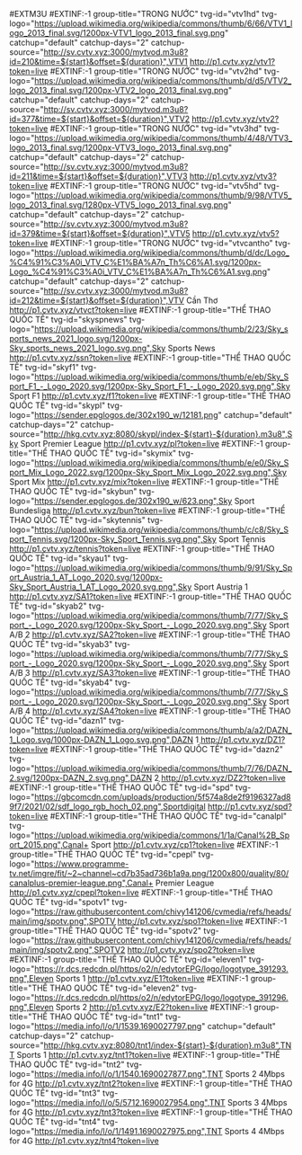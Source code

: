 #EXTM3U
#EXTINF:-1 group-title="TRONG NƯỚC" tvg-id="vtv1hd" tvg-logo="https://upload.wikimedia.org/wikipedia/commons/thumb/6/66/VTV1_logo_2013_final.svg/1200px-VTV1_logo_2013_final.svg.png" catchup="default" catchup-days="2" catchup-source="http://sv.cvtv.xyz:3000/mytvod.m3u8?id=210&time=${start}&offset=${duration}",VTV1
http://p1.cvtv.xyz/vtv1?token=live
#EXTINF:-1 group-title="TRONG NƯỚC" tvg-id="vtv2hd" tvg-logo="https://upload.wikimedia.org/wikipedia/commons/thumb/d/d5/VTV2_logo_2013_final.svg/1200px-VTV2_logo_2013_final.svg.png" catchup="default" catchup-days="2" catchup-source="http://sv.cvtv.xyz:3000/mytvod.m3u8?id=377&time=${start}&offset=${duration}",VTV2
http://p1.cvtv.xyz/vtv2?token=live
#EXTINF:-1 group-title="TRONG NƯỚC" tvg-id="vtv3hd" tvg-logo="https://upload.wikimedia.org/wikipedia/commons/thumb/4/48/VTV3_logo_2013_final.svg/1200px-VTV3_logo_2013_final.svg.png" catchup="default" catchup-days="2" catchup-source="http://sv.cvtv.xyz:3000/mytvod.m3u8?id=211&time=${start}&offset=${duration}",VTV3
http://p1.cvtv.xyz/vtv3?token=live
#EXTINF:-1 group-title="TRONG NƯỚC" tvg-id="vtv5hd" tvg-logo="https://upload.wikimedia.org/wikipedia/commons/thumb/9/98/VTV5_logo_2013_final.svg/1280px-VTV5_logo_2013_final.svg.png" catchup="default" catchup-days="2" catchup-source="http://sv.cvtv.xyz:3000/mytvod.m3u8?id=379&time=${start}&offset=${duration}",VTV5
http://p1.cvtv.xyz/vtv5?token=live
#EXTINF:-1 group-title="TRONG NƯỚC" tvg-id="vtvcantho" tvg-logo="https://upload.wikimedia.org/wikipedia/commons/thumb/d/dc/Logo_%C4%91%C3%A0i_VTV_C%E1%BA%A7n_Th%C6%A1.svg/1200px-Logo_%C4%91%C3%A0i_VTV_C%E1%BA%A7n_Th%C6%A1.svg.png" catchup="default" catchup-days="2" catchup-source="http://sv.cvtv.xyz:3000/mytvod.m3u8?id=212&time=${start}&offset=${duration}",VTV Cần Thơ
http://p1.cvtv.xyz/vtvct?token=live
#EXTINF:-1 group-title="THỂ THAO QUỐC TẾ" tvg-id="skyspnews" tvg-logo="https://upload.wikimedia.org/wikipedia/commons/thumb/2/23/Sky_sports_news_2021_logo.svg/1200px-Sky_sports_news_2021_logo.svg.png",Sky Sports News
http://p1.cvtv.xyz/ssn?token=live
#EXTINF:-1 group-title="THỂ THAO QUỐC TẾ" tvg-id="skyf1" tvg-logo="https://upload.wikimedia.org/wikipedia/commons/thumb/e/eb/Sky_Sport_F1_-_Logo_2020.svg/1200px-Sky_Sport_F1_-_Logo_2020.svg.png",Sky Sport F1
http://p1.cvtv.xyz/f1?token=live
#EXTINF:-1 group-title="THỂ THAO QUỐC TẾ" tvg-id="skypl" tvg-logo="https://sender.epglogos.de/302x190_w/12181.png" catchup="default" catchup-days="2" catchup-source="http://hkg.cvtv.xyz:8080/skypl/index-${start}-${duration}.m3u8",Sky Sport Premier League
http://p1.cvtv.xyz/pl?token=live
#EXTINF:-1 group-title="THỂ THAO QUỐC TẾ" tvg-id="skymix" tvg-logo="https://upload.wikimedia.org/wikipedia/commons/thumb/e/e0/Sky_Sport_Mix_Logo_2022.svg/1200px-Sky_Sport_Mix_Logo_2022.svg.png",Sky Sport Mix
http://p1.cvtv.xyz/mix?token=live
#EXTINF:-1 group-title="THỂ THAO QUỐC TẾ" tvg-id="skybun" tvg-logo="https://sender.epglogos.de/302x190_w/623.png",Sky Sport Bundesliga
http://p1.cvtv.xyz/bun?token=live
#EXTINF:-1 group-title="THỂ THAO QUỐC TẾ" tvg-id="skytennis" tvg-logo="https://upload.wikimedia.org/wikipedia/commons/thumb/c/c8/Sky_Sport_Tennis.svg/1200px-Sky_Sport_Tennis.svg.png",Sky Sport Tennis
http://p1.cvtv.xyz/tennis?token=live
#EXTINF:-1 group-title="THỂ THAO QUỐC TẾ" tvg-id="skyau1" tvg-logo="https://upload.wikimedia.org/wikipedia/commons/thumb/9/91/Sky_Sport_Austria_1_AT_Logo_2020.svg/1200px-Sky_Sport_Austria_1_AT_Logo_2020.svg.png",Sky Sport Austria 1
http://p1.cvtv.xyz/SA1?token=live
#EXTINF:-1 group-title="THỂ THAO QUỐC TẾ" tvg-id="skyab2" tvg-logo="https://upload.wikimedia.org/wikipedia/commons/thumb/7/77/Sky_Sport_-_Logo_2020.svg/1200px-Sky_Sport_-_Logo_2020.svg.png",Sky Sport A/B 2
http://p1.cvtv.xyz/SA2?token=live
#EXTINF:-1 group-title="THỂ THAO QUỐC TẾ" tvg-id="skyab3" tvg-logo="https://upload.wikimedia.org/wikipedia/commons/thumb/7/77/Sky_Sport_-_Logo_2020.svg/1200px-Sky_Sport_-_Logo_2020.svg.png",Sky Sport A/B 3
http://p1.cvtv.xyz/SA3?token=live
#EXTINF:-1 group-title="THỂ THAO QUỐC TẾ" tvg-id="skyab4" tvg-logo="https://upload.wikimedia.org/wikipedia/commons/thumb/7/77/Sky_Sport_-_Logo_2020.svg/1200px-Sky_Sport_-_Logo_2020.svg.png",Sky Sport A/B 4
http://p1.cvtv.xyz/SA4?token=live
#EXTINF:-1 group-title="THỂ THAO QUỐC TẾ" tvg-id="dazn1" tvg-logo="https://upload.wikimedia.org/wikipedia/commons/thumb/a/a2/DAZN_1_Logo.svg/1000px-DAZN_1_Logo.svg.png",DAZN 1
http://p1.cvtv.xyz/DZ1?token=live
#EXTINF:-1 group-title="THỂ THAO QUỐC TẾ" tvg-id="dazn2" tvg-logo="https://upload.wikimedia.org/wikipedia/commons/thumb/7/76/DAZN_2.svg/1200px-DAZN_2.svg.png",DAZN 2
http://p1.cvtv.xyz/DZ2?token=live
#EXTINF:-1 group-title="THỂ THAO QUỐC TẾ" tvg-id="spd" tvg-logo="https://gbcomcdn.com/uploads/production/5f574a8de2f9196327ad89f7/2021/02/sdf_logo_rgb_hoch_02.png",Sportdigital
http://p1.cvtv.xyz/spd?token=live
#EXTINF:-1 group-title="THỂ THAO QUỐC TẾ" tvg-id="canalpl" tvg-logo="https://upload.wikimedia.org/wikipedia/commons/1/1a/Canal%2B_Sport_2015.png",Canal+ Sport
http://p1.cvtv.xyz/cp1?token=live
#EXTINF:-1 group-title="THỂ THAO QUỐC TẾ" tvg-id="cpepl" tvg-logo="https://www.programme-tv.net/imgre/fit/~2~channel~cd7b35ad736b1a9a.png/1200x800/quality/80/canalplus-premier-league.png",Canal+ Premier League
http://p1.cvtv.xyz/cpepl?token=live
#EXTINF:-1 group-title="THỂ THAO QUỐC TẾ" tvg-id="spotv1" tvg-logo="https://raw.githubusercontent.com/chivy141206/cvmedia/refs/heads/main/img/spotv.png",SPOTV
http://p1.cvtv.xyz/spo1?token=live
#EXTINF:-1 group-title="THỂ THAO QUỐC TẾ" tvg-id="spotv2" tvg-logo="https://raw.githubusercontent.com/chivy141206/cvmedia/refs/heads/main/img/spotv2.png",SPOTV2
http://p1.cvtv.xyz/spo2?token=live
#EXTINF:-1 group-title="THỂ THAO QUỐC TẾ" tvg-id="eleven1" tvg-logo="https://r.dcs.redcdn.pl/https/o2/n/edytorEPG/logo/logotype_391293.png",Eleven Sports 1
http://p1.cvtv.xyz/E1?token=live
#EXTINF:-1 group-title="THỂ THAO QUỐC TẾ" tvg-id="eleven2" tvg-logo="https://r.dcs.redcdn.pl/https/o2/n/edytorEPG/logo/logotype_391296.png",Eleven Sports 2
http://p1.cvtv.xyz/E2?token=live
#EXTINF:-1 group-title="THỂ THAO QUỐC TẾ" tvg-id="tnt1" tvg-logo="https://media.info/l/o/1/1539.1690027797.png" catchup="default" catchup-days="2" catchup-source="http://hkg.cvtv.xyz:8080/tnt1/index-${start}-${duration}.m3u8",TNT Sports 1
http://p1.cvtv.xyz/tnt1?token=live
#EXTINF:-1 group-title="THỂ THAO QUỐC TẾ" tvg-id="tnt2" tvg-logo="https://media.info/l/o/1/1540.1690027877.png",TNT Sports 2 4Mbps for 4G
http://p1.cvtv.xyz/tnt2?token=live
#EXTINF:-1 group-title="THỂ THAO QUỐC TẾ" tvg-id="tnt3" tvg-logo="https://media.info/l/o/5/5712.1690027954.png",TNT Sports 3 4Mbps for 4G
http://p1.cvtv.xyz/tnt3?token=live
#EXTINF:-1 group-title="THỂ THAO QUỐC TẾ" tvg-id="tnt4" tvg-logo="https://media.info/l/o/1/1491.1690027975.png",TNT Sports 4 4Mbps for 4G
http://p1.cvtv.xyz/tnt4?token=live

